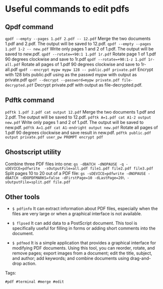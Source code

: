 # Useful commands to edit pdfs

## Qpdf command

`qpdf --empty --pages 1.pdf 2.pdf -- 12.pdf`    Merge the two documents 1.pdf and 2.pdf. The output will be saved to 12.pdf.
`qpdf --empty --pages 1.pdf 1-2 -- new.pdf`   Write only pages 1 and 2 of 1.pdf. The output will be saved to new.pdf.
`qpdf --rotate=+90:1 1.pdf 1r.pdf`          Rotate page 1 of 1.pdf 90 degrees clockwise and save to 1r.pdf
`qpdf --rotate=+90:1-z 1.pdf 1r-all.pdf`     Rotate all pages of 1.pdf 90 degrees clockwise and save to 1r-all.pdf
`qpdf --encrypt mypw mypw 128 -- public.pdf private.pdf`    Encrypt with 128 bits public.pdf using as the passwd mypw with output as private.pdf
`qpdf --decrypt --password=mypw private.pdf file-decrypted.pdf`   Decrypt private.pdf with output as file-decrypted.pdf.

## Pdftk command

`pdftk 1.pdf 2.pdf cat output 12.pdf`   Merge the two documents 1.pdf and 2.pdf. The output will be saved to 12.pdf.
`pdftk A=1.pdf cat A1-2 output new.pdf`   Write only pages 1 and 2 of 1.pdf. The output will be saved to new.pdf.
`pdftk A=1.pdf cat A1-endright output new.pdf`    Rotate all pages of 1.pdf 90 degrees clockwise and save result in new.pdf.
`pdftk public.pdf output private.pdf user_pw PROMPT encrypt pdf`

## Ghostscript utility

Combine three PDF files into one:
`gs -dBATCH -dNOPAUSE -q -sDEVICE=pdfwrite  -sOutputFile=all.pdf file1.pdf file2.pdf file3.pdf`
Split pages 10 to 20 out of a PDF file:
`gs -sDEVICE=pdfwrite -dNOPAUSE -dBATCH -dDOPDFMARKS=false -dFirstPage=10 -dLastPage=20\
-sOutputFile=split.pdf file.pdf`

## Other tools

* `$ pdfinfo`
It can extract information about PDF files, especially when the files are very large or when a graphical interface is not   available.

* `$ flpsed`
It can add data to a PostScript document. This tool is specifically useful for filling in forms or adding short comments into the document.

* `$ pdfmod`
It is a simple application that provides a graphical interface for modifying PDF documents. Using this tool, you can reorder, rotate, and remove pages; export images from a document; edit the title, subject, and author; add keywords; and combine documents using drag-and-drop action.

Tags:

    #pdf #terminal #merge #edit

